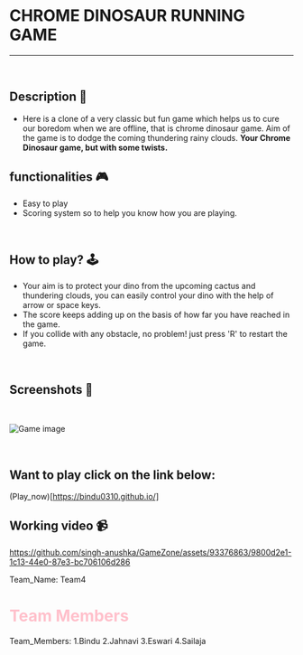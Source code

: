 # **CHROME DINOSAUR RUNNING GAME**

---

<br>

## **Description 📃** 
- Here is a clone of a very classic but fun game which helps us to cure our boredom when we are offline, that is chrome dinosaur game. Aim of the game is to dodge the coming thundering rainy clouds.
**Your Chrome Dinosaur game, but with some twists.**


## **functionalities 🎮** 
- Easy to play
- Scoring system so to help you know how you are playing.
<br>

## **How to play? 🕹️**
- Your aim is to protect your dino from the upcoming cactus and thundering clouds, you can easily control your dino with the help of arrow or space keys.
- The score keeps adding up on the basis of how far you have reached in the game.
- If you collide with any obstacle, no problem! just press 'R' to restart the game.

<br>

## **Screenshots 📸**

<br>

![Game image](../../assets/images/Chrome_dinosaur_runner.png)

<br>

## **Want to play click on the link below:**
(Play_now)[https://bindu0310.github.io/]

## **Working video 📹**
<!-- add your working video over here -->



https://github.com/singh-anushka/GameZone/assets/93376863/9800d2e1-1c13-44e0-87e3-bc706106d286

Team_Name: Team4
<html>
  <head>
    <h1 style="color:pink">Team Members</h1>
  </head>
</html>
Team_Members:
1.Bindu
2.Jahnavi
3.Eswari
4.Sailaja

